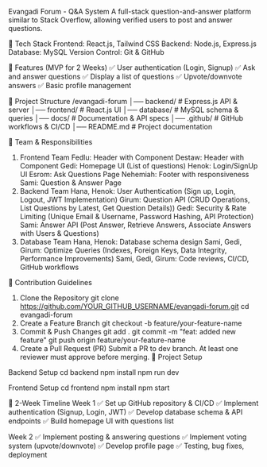  Evangadi Forum - Q&A System
A full-stack question-and-answer platform similar to Stack Overflow, allowing verified users to post and answer questions.

🚀 Tech Stack
            Frontend: React.js, Tailwind CSS
            Backend: Node.js, Express.js
            Database: MySQL
            Version Control: Git & GitHub


📌 Features (MVP for 2 Weeks)
    ✅ User authentication (Login, Signup)
    ✅ Ask and answer questions
    ✅ Display a list of questions
    ✅ Upvote/downvote answers
    ✅ Basic profile management

📁 Project Structure
      /evangadi-forum
      │── backend/      # Express.js API & server
      │── frontend/     # React.js UI
      │── database/     # MySQL schema & queries
      │── docs/         # Documentation & API specs
      │── .github/      # GitHub workflows & CI/CD
      │── README.md     # Project documentation

👥 Team & Responsibilities
1. Frontend Team
    Fedlu: Header with Component
    Destaw: Header with Component
    Gedi: Homepage UI (List of questions)
    Henok: Login/SignUp UI
    Esrom: Ask Questions Page
    Nehemiah: Footer with responsiveness
    Sami: Question & Answer Page
2. Backend Team
    Hana, Henok: User Authentication (Sign up, Login, Logout, JWT Implementation)
    Girum: Question API (CRUD Operations, List Questions by Latest, Get Question Details))
    Gedi: Security & Rate Limiting (Unique Email & Username, Password Hashing, API Protection)
    Sami: Answer API (Post Answer, Retrieve Answers, Associate Answers with Users & Questions)
3. Database Team
    Hana, Henok: Database schema design
    Sami, Gedi, Girum: Optimize Queries (Indexes, Foreign Keys, Data Integrity, Performance Improvements)
    Sami, Gedi, Girum: Code reviews, CI/CD, GitHub workflows

📜 Contribution Guidelines
1. Clone the Repository
       git clone https://github.com/YOUR_GITHUB_USERNAME/evangadi-forum.git
       cd evangadi-forum
2. Create a Feature Branch
      git checkout -b feature/your-feature-name
3. Commit & Push Changes
      git add .
      git commit -m "feat: added new feature"
      git push origin feature/your-feature-name
4. Create a Pull Request (PR)
      Submit a PR to dev branch.
      At least one reviewer must approve before merging.
🚀 Project Setup

Backend Setup
    cd backend
    npm install
    npm run dev

Frontend Setup
    cd frontend
    npm install
    npm start

📅 2-Week Timeline
Week 1
    ✅ Set up GitHub repository & CI/CD
    ✅ Implement authentication (Signup, Login, JWT)
    ✅ Develop database schema & API endpoints
    ✅ Build homepage UI with questions list

Week 2
    ✅ Implement posting & answering questions
    ✅ Implement voting system (upvote/downvote)
    ✅ Develop profile page
    ✅ Testing, bug fixes, deployment

